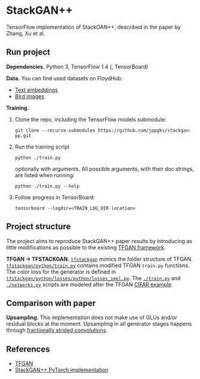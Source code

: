 # StackGAN++
TensorFlow implementation of StackGAN++, 
described in the paper by Zhang, Xu et al.

## Run project

**Dependencies.**
Python 3, TensorFlow 1.4 (, TensorBoard)

**Data.**
You can find used datasets on FloydHub:
- [Text embeddings](https://www.floydhub.com/jppgks/datasets/stackgan-cub-text-embeddings)
- [Bird images](https://www.floydhub.com/jppgks/datasets/cub)

**Training.**
1. Clone the repo, including the TensorFlow models submodule:
   ```shell
   git clone --recurse-submodules https://github.com/jppgks/stackgan-pp.git
   ```

2. Run the training script
   ```shell
   python ./train.py
   ```
   optionally with arguments. 
   All possible arguments, with their doc strings, are listed when running:
   ```shell
   python ./train.py --help
   ```

3. Follow progress in TensorBoard:
   ```shell
   tensorboard --logdir=<TRAIN_LOG_DIR location>
   ```

## Project structure
The project aims to reproduce StackGAN++ paper results by introducing 
as little modifications as possible to the existing [TFGAN framework](https://github.com/tensorflow/tensorflow/tree/master/tensorflow/contrib/gan).

**TFGAN &rarr; TFSTACKGAN.**
[`tfstackgan`](tfstackgan/) mimics the folder structure of TFGAN.
[`tfstackgan/python/train.py`](tfstackgan/python/train.py) contains 
modified TFGAN `train.py` functions. 
The color loss for the generator is defined in [`tfstackgan/python/losses/python/losses_impl.py`](tfstackgan/python/losses/python/losses_impl.py).
The [`./train.py`](train.py) and [`./networks.py`](networks.py) scripts are modeled after the TFGAN [CIFAR example](https://github.com/tensorflow/models/tree/master/research/gan/cifar).

## Comparison with paper

**Upsampling.**
This implementation does not make use of GLUs and/or residual blocks at the moment.
Upsampling in all generator stages happens through [fractionally strided convolutions](https://www.tensorflow.org/api_docs/python/tf/layers/conv2d_transpose).

## References
- [TFGAN](https://github.com/tensorflow/tensorflow/tree/master/tensorflow/contrib/gan)
- [StackGAN++ PyTorch implementation](https://github.com/hanzhanggit/StackGAN-v2)
   
